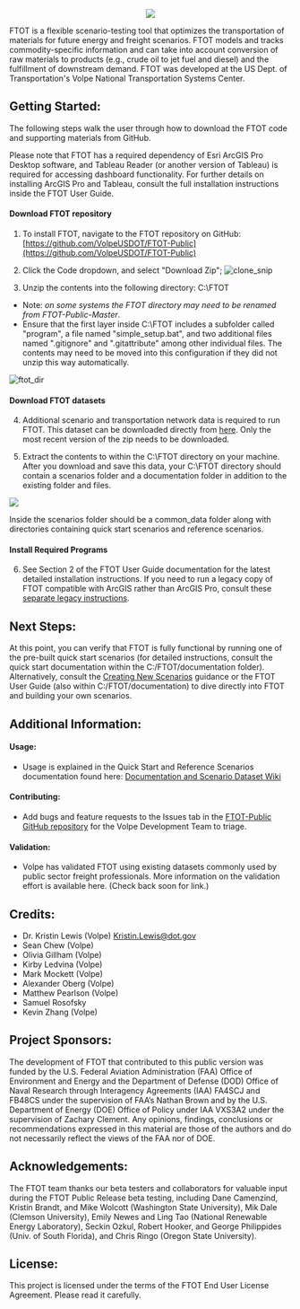 <p align="center">
  <img src="https://user-images.githubusercontent.com/68650998/178897476-092cb9dc-0162-4bcb-9e31-7f5f252ec42b.png?raw=true"/>
</p>

FTOT is a flexible scenario-testing tool that optimizes the transportation of materials for future energy and freight scenarios. FTOT models and tracks commodity-specific information and can take into account conversion of raw materials to products (e.g., crude oil to jet fuel and diesel) and the fulfillment of downstream demand. FTOT was developed at the US Dept. of Transportation's Volpe National Transportation Systems Center.

## Getting Started:
The following steps walk the user through how to download the FTOT code and supporting materials from GitHub.

Please note that FTOT has a required dependency of Esri ArcGIS Pro Desktop software, and Tableau Reader (or another version of Tableau) is required for accessing dashboard functionality. For further details on installing ArcGIS Pro and Tableau, consult the full installation instructions inside the FTOT User Guide.

#### Download FTOT repository

1. To install FTOT, navigate to the FTOT repository on GitHub: [https://github.com/VolpeUSDOT/FTOT-Public](https://github.com/VolpeUSDOT/FTOT-Public)

2. Click the Code dropdown, and select "Download Zip";
![clone_snip](https://user-images.githubusercontent.com/45362680/92968787-5be4e300-f441-11ea-9c6e-2e3e37e0dbcb.png)

3. Unzip the contents into the following directory: C:\FTOT 
* Note: _on some systems the FTOT directory may need to be renamed from FTOT-Public-Master_.
* Ensure that the first layer inside C:\FTOT includes a subfolder called "program", a file named "simple_setup.bat", and two additional files named ".gitignore" and ".gitattribute" among other individual files. The contents may need to be moved into this configuration if they did not unzip this way automatically.

![ftot_dir](https://user-images.githubusercontent.com/65978091/108519340-87dd7d80-7297-11eb-8887-71676707e87b.jpg)

#### Download FTOT datasets

4. Additional scenario and transportation network data is required to run FTOT. This dataset can be downloaded directly from [here](https://volpeusdot.github.io/FTOT-Public/data_download.html). Only the most recent version of the zip needs to be downloaded.

5. Extract the contents to within the C:\FTOT directory on your machine. After you download and save this data, your C:\FTOT directory should contain a scenarios folder and a documentation folder in addition to the existing folder and files. 

![](https://user-images.githubusercontent.com/18051014/60043529-49d92200-968e-11e9-87fd-0ecf95341035.png)
 
Inside the scenarios folder should be a common_data folder along with directories containing quick start scenarios and reference scenarios.

#### Install Required Programs

6. See Section 2 of the FTOT User Guide documentation for the latest detailed installation instructions. If you need to run a legacy copy of FTOT compatible with ArcGIS rather than ArcGIS Pro, consult these [separate legacy instructions](https://volpeusdot.github.io/FTOT-Public/installation_old.html).

## Next Steps:
At this point, you can verify that FTOT is fully functional by running one of the pre-built quick start scenarios (for detailed instructions, consult the quick start documentation within the C:/FTOT/documentation folder). Alternatively, consult the [Creating New Scenarios](https://volpeusdot.github.io/FTOT-Public/create_scenario.html) guidance or the FTOT User Guide (also within C:/FTOT/documentation) to dive directly into FTOT and building your own scenarios.

## Additional Information:

#### Usage:
* Usage is explained in the Quick Start and Reference Scenarios documentation found here: [Documentation and Scenario Dataset Wiki](https://volpeusdot.github.io/FTOT-Public/data_download.html)

#### Contributing: 
* Add bugs and feature requests to the Issues tab in the [FTOT-Public GitHub repository](https://github.com/VolpeUSDOT/FTOT-Public/) for the Volpe Development Team to triage.

#### Validation:
* Volpe has validated FTOT using existing datasets commonly used by public sector freight professionals. More information on the validation effort is available here. (Check back soon for link.)

## Credits: 
* Dr. Kristin Lewis (Volpe) <Kristin.Lewis@dot.gov>
* Sean Chew (Volpe)
* Olivia Gillham (Volpe)  
* Kirby Ledvina (Volpe)
* Mark Mockett (Volpe)
* Alexander Oberg (Volpe) 
* Matthew Pearlson (Volpe)
* Samuel Rosofsky
* Kevin Zhang (Volpe)

## Project Sponsors:
The development of FTOT that contributed to this public version was funded by the U.S. Federal Aviation Administration (FAA) Office of Environment and Energy and the Department of Defense (DOD) Office of Naval Research through Interagency Agreements (IAA) FA4SCJ and FB48CS under the supervision of FAA’s Nathan Brown and by the U.S. Department of Energy (DOE) Office of Policy under IAA VXS3A2 under the supervision of Zachary Clement. Any opinions, findings, conclusions or recommendations expressed in this material are those of the authors and do not necessarily reflect the views of the FAA nor of DOE.

## Acknowledgements:
The FTOT team thanks our beta testers and collaborators for valuable input during the FTOT Public Release beta testing, including Dane Camenzind, Kristin Brandt, and Mike Wolcott (Washington State University), Mik Dale (Clemson University), Emily Newes and Ling Tao (National Renewable Energy Laboratory), Seckin Ozkul, Robert Hooker, and George Philippides (Univ. of South Florida), and Chris Ringo (Oregon State University).

## License: 
This project is licensed under the terms of the FTOT End User License Agreement. Please read it carefully.
